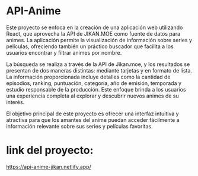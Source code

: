 # API-Anime

Este proyecto se enfoca en la creación de una aplicación web utilizando React, que aprovecha la API de JIKAN.MOE como fuente de datos para animes. La aplicación permite la visualización de información sobre series y películas, ofreciendo también un práctico buscador que facilita a los usuarios encontrar y filtrar animes por nombre.

La búsqueda se realiza a través de la API de Jikan.moe, y los resultados se presentan de dos maneras distintas: mediante tarjetas y en formato de lista. La información proporcionada incluye detalles como la cantidad de episodios, ranking, puntuación, categoría, año de emisión, temporada y estudio responsable de la producción. Este enfoque brinda a los usuarios una experiencia completa al explorar y descubrir nuevos animes de su interés.

El objetivo principal de este proyecto es ofrecer una interfaz intuitiva y atractiva para que los amantes del anime puedan acceder fácilmente a información relevante sobre sus series y películas favoritas.

# link del proyecto:
https://api-anime-jikan.netlify.app/
